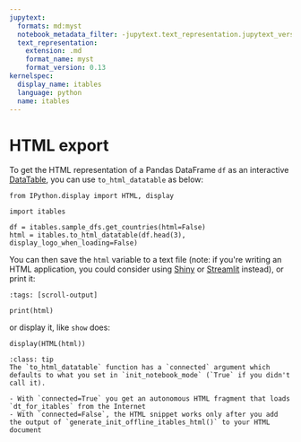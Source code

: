 ```yaml
---
jupytext:
  formats: md:myst
  notebook_metadata_filter: -jupytext.text_representation.jupytext_version
  text_representation:
    extension: .md
    format_name: myst
    format_version: 0.13
kernelspec:
  display_name: itables
  language: python
  name: itables
---
```


# HTML export

To get the HTML representation of a Pandas DataFrame `df` as an interactive [DataTable](https://datatables.net/), you can use `to_html_datatable` as below:

```{code-cell} ipython3
from IPython.display import HTML, display

import itables

df = itables.sample_dfs.get_countries(html=False)
html = itables.to_html_datatable(df.head(3), display_logo_when_loading=False)
```

You can then save the `html` variable to a text file (note: if you're writing an HTML application, you could consider using [Shiny](shiny.md) or [Streamlit](streamlit.md) instead), or print it:

```{code-cell} ipython3
:tags: [scroll-output]

print(html)
```

or display it, like `show` does:

```{code-cell} ipython3
display(HTML(html))
```

~~~{admonition} The `connected` argument
:class: tip
The `to_html_datatable` function has a `connected` argument which defaults to what you set in `init_notebook_mode` (`True` if you didn't call it).

- With `connected=True` you get an autonomous HTML fragment that loads `dt_for_itables` from the Internet
- With `connected=False`, the HTML snippet works only after you add the output of `generate_init_offline_itables_html()` to your HTML document
~~~
